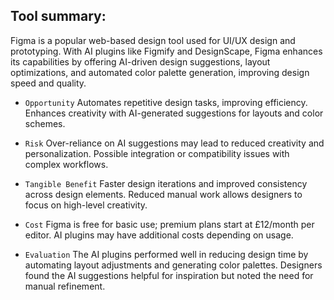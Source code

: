 ## Tool summary:

Figma is a popular web-based design tool used for UI/UX design and prototyping. With AI plugins like Figmify and DesignScape, Figma enhances its capabilities by offering AI-driven design suggestions, layout optimizations, and automated color palette generation, improving design speed and quality.

- `Opportunity`
  Automates repetitive design tasks, improving efficiency.
  Enhances creativity with AI-generated suggestions for layouts and color schemes.

- `Risk`
  Over-reliance on AI suggestions may lead to reduced creativity and personalization.
  Possible integration or compatibility issues with complex workflows.

- `Tangible Benefit`
  Faster design iterations and improved consistency across design elements.
  Reduced manual work allows designers to focus on high-level creativity.

- `Cost`
  Figma is free for basic use; premium plans start at £12/month per editor. AI plugins may have additional costs depending on usage.

- `Evaluation`
  The AI plugins performed well in reducing design time by automating layout adjustments and generating color palettes. Designers found the AI suggestions helpful for inspiration but noted the need for manual refinement.
